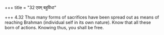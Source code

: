 +++
title = "32 एवम् बहुविधा"

+++
4.32 Thus many forms of sacrifices have been spread out as means of
reaching Brahman (individual self in its own nature). Know that all
these born of actions. Knowing thus, you shall be free.

